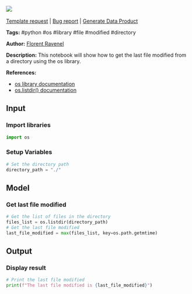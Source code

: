 <a href="https://app.naas.ai/user-redirect/naas/downloader?url=https://raw.githubusercontent.com/jupyter-naas/awesome-notebooks/master/Python/Python_Get_last_file_modified_from_directy.ipynb" target="_parent"><img src="https://naasai-public.s3.eu-west-3.amazonaws.com/open_in_naas.svg"/></a><br><br><a href="https://github.com/jupyter-naas/awesome-notebooks/issues/new?assignees=&labels=&template=template-request.md&title=Tool+-+Action+of+the+notebook+">Template request</a> | <a href="https://github.com/jupyter-naas/awesome-notebooks/issues/new?assignees=&labels=bug&template=bug_report.md&title=Python+-+Get+last+file+modified+from+directy:+Error+short+description">Bug report</a> | <a href="https://app.naas.ai/user-redirect/naas/downloader?url=https://raw.githubusercontent.com/jupyter-naas/awesome-notebooks/master/Naas/Naas_Start_data_product.ipynb" target="_parent">Generate Data Product</a>

**Tags:** #python #os #library #file #modified #directory

**Author:** [Florent Ravenel](https://www.linkedin.com/in/florent-ravenel/)

**Description:** This notebook will show how to get the last file modified from a directory using the os library.

**References:**
- [os library documentation](https://docs.python.org/3/library/os.html)
- [os.listdir() documentation](https://docs.python.org/3/library/os.html#os.listdir)

## Input

### Import libraries


```python
import os
```

### Setup Variables


```python
# Set the directory path
directory_path = "./"
```

## Model

### Get last file modified


```python
# Get the list of files in the directory
files_list = os.listdir(directory_path)
# Get the last file modified
last_file_modified = max(files_list, key=os.path.getmtime)
```

## Output

### Display result


```python
# Print the last file modified
print(f"The last file modified is {last_file_modified}")
```

 
